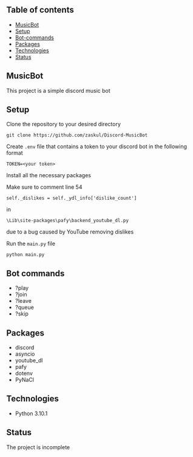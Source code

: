 ## Table of contents
* [MusicBot](#musicbot)
* [Setup](#setup)
* [Bot-commands](#bot-commands)
* [Packages](#packages)
* [Technologies](#technologies)
* [Status](#status)

## MusicBot
This project is a simple discord music bot 

## Setup
Clone the repository to your desired directory

    git clone https://github.com/zaskul/Discord-MusicBot

Create `.env` file that contains a token to your discord bot in the following format

    TOKEN=<your token>

Install all the necessary packages

Make sure to comment line 54

    self._dislikes = self._ydl_info['dislike_count']
    
in

    \Lib\site-packages\pafy\backend_youtube_dl.py
    
due to a bug caused by YouTube removing dislikes

Run the `main.py` file

    python main.py

## Bot commands
* ?play <URL or keyword> 
* ?join
* ?leave
* ?queue
* ?skip


## Packages
* discord
* asyncio
* youtube_dl
* pafy
* dotenv
* PyNaCl

## Technologies
* Python 3.10.1

## Status
The project is incomplete

